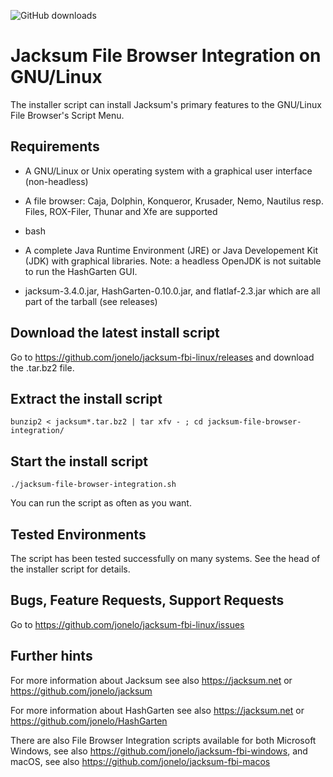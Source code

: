 ![GitHub downloads](https://img.shields.io/github/downloads/jonelo/jacksum-fbi-linux/total?color=green)

# Jacksum File Browser Integration on GNU/Linux

The installer script can install Jacksum's primary features to the GNU/Linux File Browser's Script Menu.

## Requirements

- A GNU/Linux or Unix operating system with a graphical user interface (non-headless)

- A file browser: Caja, Dolphin, Konqueror, Krusader, Nemo, Nautilus resp. Files, ROX-Filer, Thunar and Xfe are supported

- bash

- A complete Java Runtime Environment (JRE) or Java Developement Kit (JDK) with graphical libraries. Note: a headless OpenJDK is not suitable to run the HashGarten GUI.

- jacksum-3.4.0.jar, HashGarten-0.10.0.jar, and flatlaf-2.3.jar which are all part of the tarball (see releases)

## Download the latest install script

Go to https://github.com/jonelo/jacksum-fbi-linux/releases and download the .tar.bz2 file.

## Extract the install script

```
bunzip2 < jacksum*.tar.bz2 | tar xfv - ; cd jacksum-file-browser-integration/
```

## Start the install script

```
./jacksum-file-browser-integration.sh
```

You can run the script as often as you want.

## Tested Environments

The script has been tested successfully on many systems. See the head of the installer script for details.

## Bugs, Feature Requests, Support Requests

Go to https://github.com/jonelo/jacksum-fbi-linux/issues

## Further hints

For more information about Jacksum see also https://jacksum.net or https://github.com/jonelo/jacksum

For more information about HashGarten see also https://jacksum.net or https://github.com/jonelo/HashGarten

There are also File Browser Integration scripts available for both Microsoft Windows, see also https://github.com/jonelo/jacksum-fbi-windows, and macOS, see also https://github.com/jonelo/jacksum-fbi-macos
